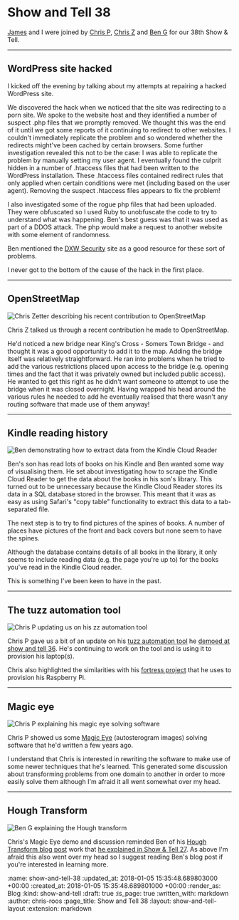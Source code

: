 Show and Tell 38
================

[James][james-mead] and I were joined by [Chris P][chris-patuzzo], [Chris Z][chris-zetter] and [Ben G][ben-griffiths] for our 38th Show & Tell.

[james-mead]: /james-mead
[chris-patuzzo]: http://chris.patuzzo.co.uk/
[chris-zetter]: https://chriszetter.com/
[ben-griffiths]: https://twitter.com/beng

---

## WordPress site hacked

I kicked off the evening by talking about my attempts at repairing a hacked WordPress site.

We discovered the hack when we noticed that the site was redirecting to a porn site. We spoke to the website host and they identified a number of suspect .php files that we promptly removed. We thought this was the end of it until we got some reports of it continuing to redirect to other websites. I couldn't immediately replicate the problem and so wondered whether the redirects might've been cached by certain browsers. Some further investigation revealed this not to be the case: I was able to replicate the problem by manually setting my user agent. I eventually found the culprit hidden in a number of .htaccess files that had been written to the WordPress installation. These .htaccess files contained redirect rules that only applied when certain conditions were met (including based on the user agent). Removing the suspect .htaccess files appears to fix the problem!

I also investigated some of the rogue php files that had been uploaded. They were obfuscated so I used Ruby to unobfuscate the code to try to understand what was happening. Ben's best guess was that it was used as part of a DDOS attack. The php would make a request to another website with some element of randomness.

Ben mentioned the [DXW Security][dxw-security] site as a good resource for these sort of problems.

I never got to the bottom of the cause of the hack in the first place.

[dxw-security]: https://security.dxw.com/

---

## OpenStreetMap

![Chris Zetter describing his recent contribution to OpenStreetMap](/images/blog/2017-11-08-show-and-tell-38-chris-z-openstreetmap.jpg)

Chris Z talked us through a recent contribution he made to OpenStreetMap.

He'd noticed a new bridge near King's Cross - Somers Town Bridge - and thought it was a good opportunity to add it to the map. Adding the bridge itself was relatively straightforward. He ran into problems when he tried to add the various restrictions placed upon access to the bridge (e.g. opening times and the fact that it was privately owned but included public access). He wanted to get this right as he didn't want someone to attempt to use the bridge when it was closed overnight. Having wrapped his head around the various rules he needed to add he eventually realised that there wasn't any routing software that made use of them anyway!

---

## Kindle reading history

![Ben demonstrating how to extract data from the Kindle Cloud Reader](/images/blog/2017-11-08-show-and-tell-38-ben-g-kindle-library.jpg)

Ben's son has read lots of books on his Kindle and Ben wanted some way of visualising them. He set about investigating how to scrape the Kindle Cloud Reader to get the data about the books in his son's library. This turned out to be unnecessary because the Kindle Cloud Reader stores its data in a SQL database stored in the browser. This meant that it was as easy as using Safari's "copy table" functionality to extract this data to a tab-separated file.

The next step is to try to find pictures of the spines of books. A number of places have pictures of the front and back covers but none seem to have the spines.

Although the database contains details of all books in the library, it only seems to include reading data (e.g. the page you're up to) for the books you've read in the Kindle Cloud reader.

This is something I've been keen to have in the past.

---

## The tuzz automation tool

![Chris P updating us on his zz automation tool](/images/blog/2017-11-08-show-and-tell-38-chris-p-zz-automation.jpg)

Chris P gave us a bit of an update on his [tuzz automation tool][tuzz-zz] he [demoed at show and tell 36][tuzz-show-and-tell-36]. He's continuing to work on the tool and is using it to provision his laptop(s).

Chris also highlighted the similarities with his [fortress project][tuzz-fortress] that he uses to provision his Raspberry Pi.

[tuzz-fortress]: https://github.com/tuzz/fortress
[tuzz-show-and-tell-36]: show-and-tell-36#machine-automation
[tuzz-zz]: https://github.com/tuzz/zz

---

## Magic eye

![Chris P explaining his magic eye solving software](/images/blog/2017-11-08-show-and-tell-38-chris-p-magic-eye.jpg)

Chris P showed us some [Magic Eye][tuzz-magic-eye] (autosterogram images) solving software that he'd written a few years ago.

I understand that Chris is interested in rewriting the software to make use of some newer techniques that he's learned. This generated some discussion about transforming problems from one domain to another in order to more easily solve them although I'm afraid it all went somewhat over my head.

[tuzz-magic-eye]: https://github.com/tuzz/magic_eye

---

## Hough Transform

![Ben G explaining the Hough transform](/images/blog/2017-11-08-show-and-tell-38-ben-g-hough-transform.jpg)

Chris's Magic Eye demo and discussion reminded Ben of his [Hough Transform blog post][beng-hough-transform-blog-post] work that [he explained in Show & Tell 27][beng-show-and-tell-27]. As above I'm afraid this also went over my head so I suggest reading Ben's blog post if you're interested in learning more.

[beng-hough-transform-blog-post]: https://techbelly.github.io/writing/Hough-Transform/
[beng-show-and-tell-27]: /show-and-tell-27#ben-g---blog-posts-and-distractions

:name: show-and-tell-38
:updated_at: 2018-01-05 15:35:48.689803000 +00:00
:created_at: 2018-01-05 15:35:48.689801000 +00:00
:render_as: Blog
:kind: show-and-tell
:draft: true
:is_page: true
:written_with: markdown
:author: chris-roos
:page_title: Show and Tell 38
:layout: show-and-tell-layout
:extension: markdown
